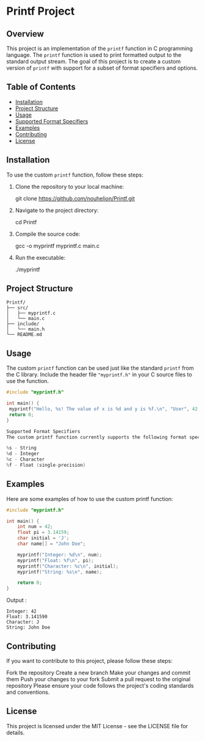 
# Printf Project

## Overview

This project is an implementation of the `printf` function in C programming language. The `printf` function is used to print formatted output to the standard output stream. The goal of this project is to create a custom version of `printf` with support for a subset of format specifiers and options.

## Table of Contents

- [Installation](#installation)
- [Project Structure](#project-structure)
- [Usage](#usage)
- [Supported Format Specifiers](#supported-format-specifiers)
- [Examples](#examples)
- [Contributing](#contributing)
- [License](#license)

## Installation

To use the custom `printf` function, follow these steps:

1. Clone the repository to your local machine:

    git clone https://github.com/nouhelion/Printf.git

3. Navigate to the project directory:

    cd Printf

5. Compile the source code:

    gcc -o myprintf myprintf.c main.c

7. Run the executable:

   ./myprintf

## Project Structure 

```
Printf/
├── src/
│   ├── myprintf.c
│   └── main.c
├── include/
│   └── main.h
└── README.md
```

## Usage

The custom `printf` function can be used just like the standard `printf` from the C library. Include the header file `"myprintf.h"` in your C source files to use the function.

```c
#include "myprintf.h"

int main() {
 myprintf("Hello, %s! The value of x is %d and y is %f.\n", "User", 42, 3.14);
 return 0;
}

Supported Format Specifiers
The custom printf function currently supports the following format specifiers:

%s - String
%d - Integer
%c - Character
%f - Float (single-precision)
```

## Examples
Here are some examples of how to use the custom printf function:

```c
#include "myprintf.h"

int main() {
    int num = 42;
    float pi = 3.14159;
    char initial = 'J';
    char name[] = "John Doe";

    myprintf("Integer: %d\n", num);
    myprintf("Float: %f\n", pi);
    myprintf("Character: %c\n", initial);
    myprintf("String: %s\n", name);

    return 0;
}
```

Output :

```
Integer: 42
Float: 3.141590
Character: J
String: John Doe
```

## Contributing
If you want to contribute to this project, please follow these steps:

Fork the repository
Create a new branch
Make your changes and commit them
Push your changes to your fork
Submit a pull request to the original repository
Please ensure your code follows the project's coding standards and conventions.

## License
This project is licensed under the MIT License - see the LICENSE file for details.
